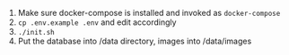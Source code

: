 1. Make sure docker-compose is installed and invoked as `docker-compose`
2. `cp .env.example .env` and edit accordingly
3. `./init.sh`
4. Put the database into /data directory, images into /data/images
